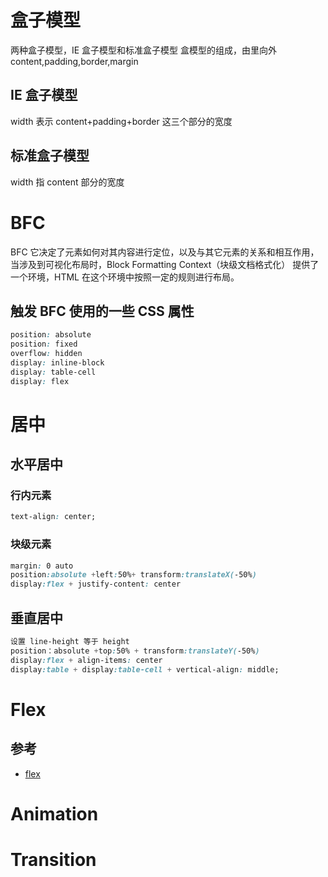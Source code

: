 # 盒子模型

两种盒子模型，IE 盒子模型和标准盒子模型
盒模型的组成，由里向外 content,padding,border,margin

## IE 盒子模型

width 表示 content+padding+border 这三个部分的宽度

## 标准盒子模型

width 指 content 部分的宽度

# BFC

BFC 它决定了元素如何对其内容进行定位，以及与其它元素的关系和相互作用，当涉及到可视化布局时，Block Formatting Context（块级文档格式化） 提供了一个环境，HTML 在这个环境中按照一定的规则进行布局。

## 触发 BFC 使用的一些 CSS 属性

```css
position: absolute
position: fixed
overflow: hidden
display: inline-block
display: table-cell
display: flex
```

# 居中

## 水平居中

### 行内元素

```css
text-align: center;
```

### 块级元素

```css
margin: 0 auto
position:absolute +left:50%+ transform:translateX(-50%)
display:flex + justify-content: center
```

## 垂直居中

```css
设置 line-height 等于 height
position：absolute +top:50% + transform:translateY(-50%)
display:flex + align-items: center
display:table + display:table-cell + vertical-align: middle;
```

# Flex

## 参考

- [flex](https://juejin.cn/post/6844903474774147086)

# Animation

# Transition
